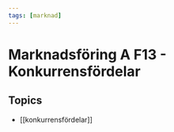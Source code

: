 ```yaml
---
tags: [marknad]
---
```

# Marknadsföring A F13 - Konkurrensfördelar

## Topics
- [[konkurrensfördelar]]